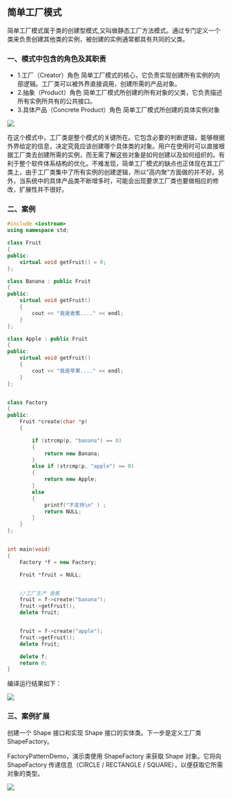 ## 简单工厂模式 ##

简单工厂模式属于类的创建型模式,又叫做静态工厂方法模式。通过专门定义一个类来负责创建其他类的实例，被创建的实例通常都具有共同的父类。

### 一、模式中包含的角色及其职责 ###

- 1.工厂（Creator）角色
简单工厂模式的核心，它负责实现创建所有实例的内部逻辑。工厂类可以被外界直接调用，创建所需的产品对象。
- 2.抽象（Product）角色
简单工厂模式所创建的所有对象的父类，它负责描述所有实例所共有的公共接口。
- 3.具体产品（Concrete Product）角色
简单工厂模式所创建的具体实例对象

![](https://i.imgur.com/kFCIduY.png)

在这个模式中，工厂类是整个模式的关键所在。它包含必要的判断逻辑，能够根据外界给定的信息，决定究竟应该创建哪个具体类的对象。用户在使用时可以直接根据工厂类去创建所需的实例，而无需了解这些对象是如何创建以及如何组织的。有利于整个软件体系结构的优化。不难发现，简单工厂模式的缺点也正体现在其工厂类上，由于工厂类集中了所有实例的创建逻辑，所以“高内聚”方面做的并不好。另外，当系统中的具体产品类不断增多时，可能会出现要求工厂类也要做相应的修改，扩展性并不很好。

### 二、案例 ###

```cpp
#include <iostream>
using namespace std;

class Fruit 
{
public:
	virtual void getFruit() = 0;
};

class Banana : public Fruit
{
public:
	virtual void getFruit()
	{
		cout << "我是香蕉...." << endl;
	}
};

class Apple : public Fruit
{
public:
	virtual void getFruit()
	{
		cout << "我是苹果...." << endl;
	}
};


class Factory
{
public:
	Fruit *create(char *p)
	{

		if (strcmp(p, "banana") == 0)
		{
			return new Banana;	 
		}
		else if (strcmp(p, "apple") == 0)
		{
			return new Apple;
		}
		else
		{
			printf("不支持\n" ) ;
			return NULL;
		}
	}
};


int main(void)
{
	Factory *f = new Factory;

	Fruit *fruit = NULL;


	//工厂生产 香蕉
	fruit = f->create("banana");
	fruit->getFruit();
	delete fruit;


	fruit = f->create("apple");
	fruit->getFruit();
	delete fruit;

	delete f;
	return 0;
}
```
编译运行结果如下：

![](https://i.imgur.com/dXI56eB.png)

### 三、案例扩展 ###

创建一个 Shape 接口和实现 Shape 接口的实体类。下一步是定义工厂类 ShapeFactory。

FactoryPatternDemo，演示类使用 ShapeFactory 来获取 Shape 对象。它将向 ShapeFactory 传递信息（CIRCLE / RECTANGLE / SQUARE），以便获取它所需对象的类型。

![](https://i.imgur.com/Q4LDr7j.jpg)